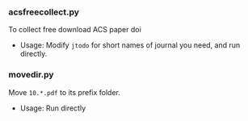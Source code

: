 
### acsfreecollect.py

To collect free download ACS paper doi

- Usage: Modify `jtodo` for short names of journal you need, and run directly.

### movedir.py

Move `10.*.pdf` to its prefix folder.

- Usage: Run directly